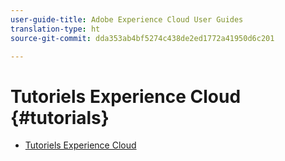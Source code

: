 ```yaml
---
user-guide-title: Adobe Experience Cloud User Guides
translation-type: ht
source-git-commit: dda353ab4bf5274c438de2ed1772a41950d6c201

---
```



# Tutoriels Experience Cloud {#tutorials}

+ [Tutoriels Experience Cloud](home.md)
